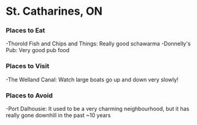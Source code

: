 # St. Catharines, ON

### Places to Eat
-Thorold Fish and Chips and Things: Really good schawarma
-Donnelly's Pub: Very good pub food

### Places to Visit
-The Welland Canal: Watch large boats go up and down very slowly!

### Places to Avoid
-Port Dalhousie: It used to be a very charming neighbourhood, but it has really gone downhill in the past ~10 years